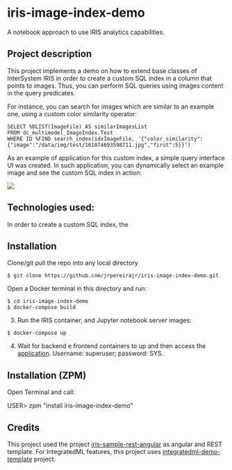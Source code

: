 # iris-image-index-demo

A notebook approach to use IRIS analytics capabilities.

## Project description

This project implements a demo on how to extend base classes of InterSystem IRIS in order to create a custom SQL index in a column that points to images. Thus, you can perform SQL queries using images content in the query predicates.

For instance, you can search for images which are similar to an example one, using a custom color similarity operator:

```
SELECT %DLIST(ImageFile) AS similarImagesList 
FROM dc_multimodel_ImageIndex.Test 
WHERE ID %FIND search_index(idxImageFile, '{"color_similarity":{"image":"/data/img/test/161074693598711.jpg","first":5}}')
```

As an example of application for this custom index, a simple query interface UI was created. In such application, you can dynamically select an example image and see the custom SQL index in action:

<img src="https://github.com/jrpereirajr/iris-image-index-demo/blob/master/img/2HWgQqAOUM.gif?raw=true"></img>

## Technologies used:

In order to create a custom SQL index, the 

## Installation

Clone/git pull the repo into any local directory

```
$ git clone https://github.com/jrpereirajr/iris-image-index-demo.git
```

Open a Docker terminal in this directory and run:

```
$ cd iris-image-index-demo
$ docker-compose build
```

3. Run the IRIS container, and Jupyter notebook server images:

```
$ docker-compose up
```

4. Wait for backend e frontend containers to up and then access the [application](http://localhost:4200). Username: superuser; password: SYS.

## Installation (ZPM)

Open Terminal and call:

USER> zpm "install iris-image-index-demo"

## Credits

This project used the project [iris-sample-rest-angular](https://github.com/intersystems-ib/iris-sample-rest-angular) as angular and REST template.
For IntegratedML features, this project uses [integratedml-demo-template](https://github.com/intersystems-community/integratedml-demo-template) project.